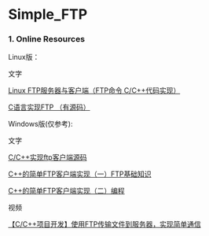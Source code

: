 # Simple_FTP

### 1. Online Resources

Linux版：

文字

[Linux FTP服务器与客户端（FTP命令 C/C++代码实现）](https://blog.csdn.net/chen1415886044/article/details/125249505)

[C语言实现FTP （有源码）](https://github.com/thevickypedia/ftp_server_client)

Windows版(仅参考):

文字

[C/C++实现ftp客户端源码](https://www.sindsun.com/articles/16/137)

[C++的简单FTP客户端实现（一）FTP基础知识](https://blog.csdn.net/xuruilll/article/details/122763005)

[C++的简单FTP客户端实现（二）编程](https://blog.csdn.net/xuruilll/article/details/122763022)

视频

[【C/C++项目开发】使用FTP传输文件到服务器，实现简单通信](https://www.bilibili.com/video/BV1HA411N7Q7?spm_id_from=333.1007.top_right_bar_window_history.content.click&vd_source=36f6248a8f8f91f7f222d6009428db8c)